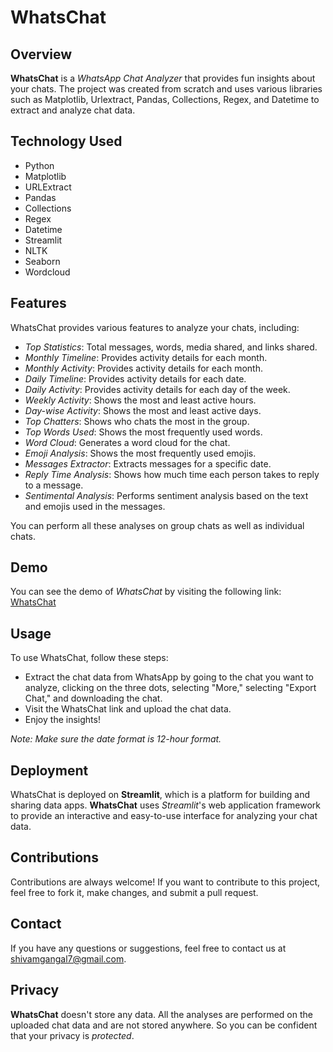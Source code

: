 # WhatsChat

## Overview

**WhatsChat** is a _WhatsApp Chat Analyzer_ that provides fun insights about your chats. The project was created from scratch and uses various libraries such as Matplotlib, Urlextract, Pandas, Collections, Regex, and Datetime to extract and analyze chat data.

## Technology Used

- Python
- Matplotlib
- URLExtract
- Pandas
- Collections
- Regex
- Datetime
- Streamlit
- NLTK
- Seaborn
- Wordcloud

## Features

WhatsChat provides various features to analyze your chats, including:

- _Top Statistics_: Total messages, words, media shared, and links shared.
- _Monthly Timeline_: Provides activity details for each month.
- _Monthly Activity_: Provides activity details for each month.
- _Daily Timeline_: Provides activity details for each date.
- _Daily Activity_: Provides activity details for each day of the week.
- _Weekly Activity_: Shows the most and least active hours.
- _Day-wise Activity_: Shows the most and least active days.
- _Top Chatters_: Shows who chats the most in the group.
- _Top Words Used_: Shows the most frequently used words.
- _Word Cloud_: Generates a word cloud for the chat.
- _Emoji Analysis_: Shows the most frequently used emojis.
- _Messages Extractor_: Extracts messages for a specific date.
- _Reply Time Analysis_: Shows how much time each person takes to reply to a message.
- _Sentimental Analysis_: Performs sentiment analysis based on the text and emojis used in the messages.

You can perform all these analyses on group chats as well as individual chats.

## Demo

You can see the demo of _WhatsChat_ by visiting the following link: [WhatsChat](https://whatschat-shivam.streamlit.app)

## Usage

To use WhatsChat, follow these steps:

- Extract the chat data from WhatsApp by going to the chat you want to analyze, clicking on the three dots, selecting "More," selecting "Export Chat," and downloading the chat.
- Visit the WhatsChat link and upload the chat data.
- Enjoy the insights!

_Note: Make sure the date format is 12-hour format._

## Deployment

WhatsChat is deployed on **Streamlit**, which is a platform for building and sharing data apps. **WhatsChat** uses _Streamlit_'s web application framework to provide an interactive and easy-to-use interface for analyzing your chat data.

## Contributions

Contributions are always welcome! If you want to contribute to this project, feel free to fork it, make changes, and submit a pull request.

## Contact

If you have any questions or suggestions, feel free to contact us at shivamgangal7@gmail.com.

## Privacy

**WhatsChat** doesn't store any data. All the analyses are performed on the uploaded chat data and are not stored anywhere. So you can be confident that your privacy is _protected_.
